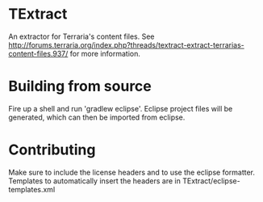 TExtract
==================
An extractor for Terraria's content files.
See http://forums.terraria.org/index.php?threads/textract-extract-terrarias-content-files.937/ for more information.

Building from source
==================
Fire up a shell and run 'gradlew eclipse'. Eclipse project files will be generated,
which can then be imported from eclipse.

Contributing
==================
Make sure to include the license headers and to use the eclipse formatter.
Templates to automatically insert the headers are in TExtract/eclipse-templates.xml
